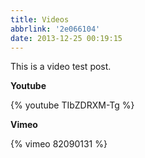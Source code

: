 ```yaml
---
title: Videos
abbrlink: '2e066104'
date: 2013-12-25 00:19:15
---
```


This is a video test post.

**Youtube**

{% youtube TIbZDRXM-Tg %}

**Vimeo**

{% vimeo 82090131 %}
